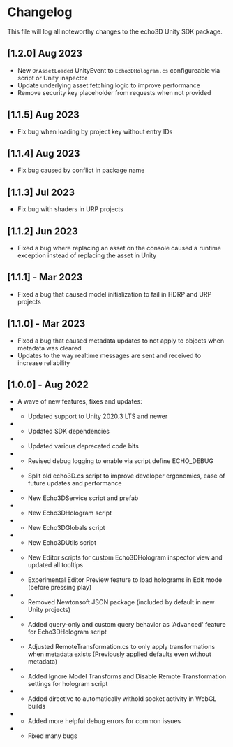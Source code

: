 # Changelog
This file will log all noteworthy changes to the echo3D Unity SDK package.

## [1.2.0] Aug 2023
- New `OnAssetLoaded` UnityEvent to `Echo3DHologram.cs` configureable via script or Unity inspector
- Update underlying asset fetching logic to improve performance
- Remove security key placeholder from requests when not provided

## [1.1.5] Aug 2023
- Fix bug when loading by project key without entry IDs

## [1.1.4] Aug 2023
- Fix bug caused by conflict in package name

## [1.1.3] Jul 2023
- Fix bug with shaders in URP projects

## [1.1.2] Jun 2023
- Fixed a bug where replacing an asset on the console caused a runtime exception instead of replacing the asset in Unity

## [1.1.1] - Mar 2023
- Fixed a bug that caused model initialization to fail in HDRP and URP projects

## [1.1.0] - Mar 2023
- Fixed a bug that caused metadata updates to not apply to objects when metadata was cleared
- Updates to the way realtime messages are sent and received to increase reliability


## [1.0.0] - Aug 2022
- A wave of new features, fixes and updates:
- - Updated support to Unity 2020.3 LTS and newer
- - Updated SDK dependencies
- - Updated various deprecated code bits
- - Revised debug logging to enable via script define ECHO_DEBUG
- - Split old echo3D.cs script to improve developer ergonomics, ease of future updates and performance
- - New Echo3DService script and prefab
- - New Echo3DHologram script
- - New Echo3DGlobals script
- - New Echo3DUtils script 
- - New Editor scripts for custom Echo3DHologram inspector view and updated all tooltips
- - Experimental Editor Preview feature to load holograms in Edit mode (before pressing play)
- - Removed Newtonsoft JSON package (included by default in new Unity projects)
- - Added query-only and custom query behavior as 'Advanced' feature for Echo3DHologram script
- - Adjusted RemoteTransformation.cs to only apply transformations when metadata exists (Previously applied defaults even without metadata)
- - Added Ignore Model Transforms and Disable Remote Transformation settings for hologram script
- - Added directive to automatically withold socket activity in WebGL builds
- - Added more helpful debug errors for common issues
- - Fixed many bugs